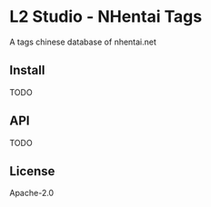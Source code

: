 # L2 Studio - NHentai Tags

A tags chinese database of nhentai.net

## Install

TODO

## API

TODO

## License

Apache-2.0

